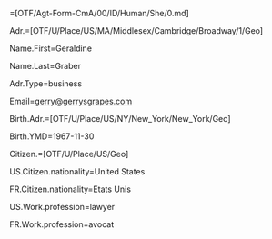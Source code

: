 =[OTF/Agt-Form-CmA/00/ID/Human/She/0.md]

Adr.=[OTF/U/Place/US/MA/Middlesex/Cambridge/Broadway/1/Geo]

Name.First=Geraldine

Name.Last=Graber

Adr.Type=business

Email=gerry@gerrysgrapes.com

Birth.Adr.=[OTF/U/Place/US/NY/New_York/New_York/Geo]

Birth.YMD=1967-11-30

Citizen.=[OTF/U/Place/US/Geo]

US.Citizen.nationality=United States

FR.Citizen.nationality=Etats Unis

US.Work.profession=lawyer

FR.Work.profession=avocat
